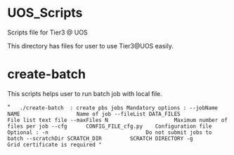 UOS_Scripts
===========

Scripts file for Tier3 @ UOS

This directory has files for user to use Tier3@UOS easily.

# create-batch  
This scripts helps user to run batch job with local file.

"`  
./create-batch  : create pbs jobs
  Mandatory options :
   --jobName  NAME                  Name of job
   --fileList DATA_FILES            File list text file
   --maxFiles N                     Maximum number of files per job
   --cfg      CONFIG_FILE_cfg.py    Configuration file
  Optional :
   -n                               Do not submit jobs to batch
   --scratchDir SCRATCH_DIR         SCRATCH DIRECTORY
   -g                               Grid certificate is required
"`
    
